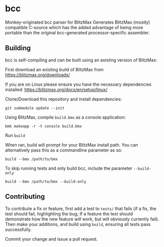 bcc
===

Monkey-originated bcc parser for BlitzMax
Generates BlitzMax (mostly) compatible C-source which has the added advantage of being more portable than the original bcc-generated processor-specific assembler.


Building
--------

bcc is self-compiling and can be built using an existing version of BlitzMax:

First download an existing build of BlitzMax from https://blitzmax.org/downloads/

If you are on Linux please ensure you have the necessary dependencies installed: https://blitzmax.org/docs/en/setup/linux/

Clone/Download this repository and install dependencies:

	git submodule update --init

Using BlitzMax, compile `build.bmx` as a console application:

    bmk makeapp -r -t console build.bmx

Run `build`


When ran, build will prompt for your BlitzMax install path. You can alternatively pass this as a commandline parameter as so:

    build --bmx /path/to/bmx

To skip running tests and only build bcc, include the parameter `--build-only`

    build --bmx /path/to/bmx --build-only

Contributing
------------
To contribute a fix or feature, first add a test to `tests/` that fails (if a fix, the test should fail, highlighting the bug; If a feature the test should demonstrate how the new feature *will* work, but will obviously currently fail). Then make your additions, and build using `build`, ensuring all tests pass successfully.

Commit your change and issue a pull request.

